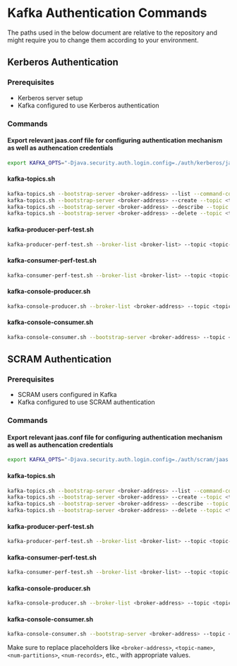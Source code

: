 # Kafka Authentication Commands
The paths used in the below document are relative to the repository and might require you to change them according to your environment.

## Kerberos Authentication

### Prerequisites
- Kerberos server setup
- Kafka configured to use Kerberos authentication

### Commands

#### Export relevant jaas.conf file for configuring authentication mechanism as well as authencation credentials
```bash
export KAFKA_OPTS="-Djava.security.auth.login.config=./auth/kerberos/jaas.conf"
```

#### kafka-topics.sh

```bash
kafka-topics.sh --bootstrap-server <broker-address> --list --command-config auth/kerberos/client.properties
kafka-topics.sh --bootstrap-server <broker-address> --create --topic <topic-name> --partitions <num-partitions> --replication-factor <replication-factor> --command-config auth/kerberos/client.properties
kafka-topics.sh --bootstrap-server <broker-address> --describe --topic <topic-name> --command-config auth/kerberos/client.properties
kafka-topics.sh --bootstrap-server <broker-address> --delete --topic <topic-name> --command-config auth/kerberos/client.properties
```

#### kafka-producer-perf-test.sh

```bash
kafka-producer-perf-test.sh --broker-list <broker-list> --topic <topic-name> --num-records <num-records> --record-size <record-size> --throughput <throughput> --command-config auth/kerberos/client.properties
```

#### kafka-consumer-perf-test.sh

```bash
kafka-consumer-perf-test.sh --broker-list <broker-list> --topic <topic-name> --messages <num-messages> --threads <num-threads> --command-config auth/kerberos/client.properties
```

#### kafka-console-producer.sh

```bash
kafka-console-producer.sh --broker-list <broker-address> --topic <topic-name> --producer.config auth/kerberos/client.properties
```

#### kafka-console-consumer.sh

```bash
kafka-console-consumer.sh --bootstrap-server <broker-address> --topic <topic-name> --consumer.config auth/kerberos/client.properties
```

## SCRAM Authentication

### Prerequisites
- SCRAM users configured in Kafka
- Kafka configured to use SCRAM authentication

### Commands

#### Export relevant jaas.conf file for configuring authentication mechanism as well as authencation credentials
```bash
export KAFKA_OPTS="-Djava.security.auth.login.config=./auth/scram/jaas.conf"
```

#### kafka-topics.sh

```bash
kafka-topics.sh --bootstrap-server <broker-address> --list --command-config auth/scram/client.properties
kafka-topics.sh --bootstrap-server <broker-address> --create --topic <topic-name> --partitions <num-partitions> --replication-factor <replication-factor> --command-config auth/scram/client.properties
kafka-topics.sh --bootstrap-server <broker-address> --describe --topic <topic-name> --command-config auth/scram/client.properties
kafka-topics.sh --bootstrap-server <broker-address> --delete --topic <topic-name> --command-config auth/scram/client.properties
```

#### kafka-producer-perf-test.sh

```bash
kafka-producer-perf-test.sh --broker-list <broker-list> --topic <topic-name> --num-records <num-records> --record-size <record-size> --throughput <throughput> --command-config auth/scram/client.properties
```

#### kafka-consumer-perf-test.sh

```bash
kafka-consumer-perf-test.sh --broker-list <broker-list> --topic <topic-name> --messages <num-messages> --threads <num-threads> --command-config auth/scram/client.properties
```

#### kafka-console-producer.sh

```bash
kafka-console-producer.sh --broker-list <broker-address> --topic <topic-name> --producer.config auth/scram/client.properties
```

#### kafka-console-consumer.sh

```bash
kafka-console-consumer.sh --bootstrap-server <broker-address> --topic <topic-name> --consumer.config auth/scram/client.properties
```

Make sure to replace placeholders like `<broker-address>`, `<topic-name>`, `<num-partitions>`, `<num-records>`, etc., with appropriate values. 
